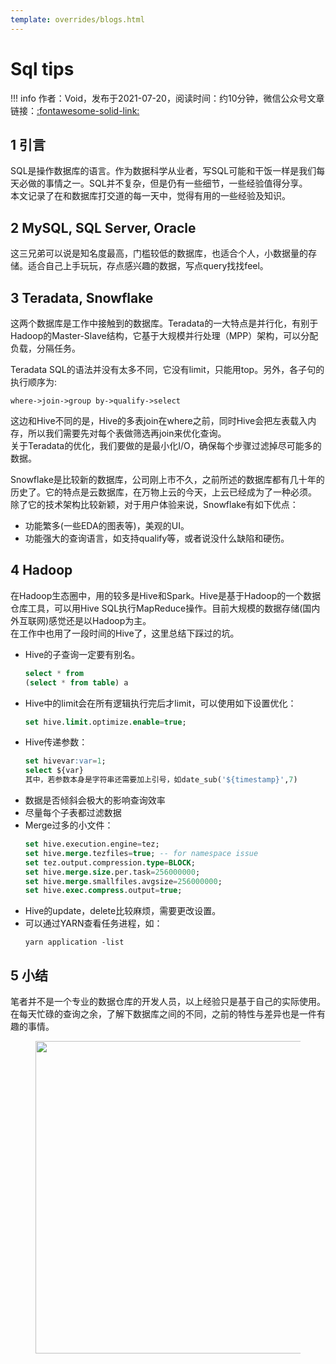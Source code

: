 ```yaml
---
template: overrides/blogs.html
---
```


# Sql tips

!!! info 
    作者：Void，发布于2021-07-20，阅读时间：约10分钟，微信公众号文章链接：[:fontawesome-solid-link:](https://mp.weixin.qq.com/s/LVw3rcDCOk0R3oZ_MEDAEQ)

## 1 引言

SQL是操作数据库的语言。作为数据科学从业者，写SQL可能和干饭一样是我们每天必做的事情之一。SQL并不复杂，但是仍有一些细节，一些经验值得分享。  
本文记录了在和数据库打交道的每一天中，觉得有用的一些经验及知识。


## 2 MySQL, SQL Server, Oracle

这三兄弟可以说是知名度最高，门槛较低的数据库，也适合个人，小数据量的存储。适合自己上手玩玩，存点感兴趣的数据，写点query找找feel。

## 3 Teradata, Snowflake

这两个数据库是工作中接触到的数据库。Teradata的一大特点是并行化，有别于Hadoop的Master-Slave结构，它基于大规模并行处理（MPP）架构，可以分配负载，分隔任务。  

Teradata SQL的语法并没有太多不同，它没有limit，只能用top。另外，各子句的执行顺序为:  

```
where->join->group by->qualify->select
```

这边和Hive不同的是，Hive的多表join在where之前，同时Hive会把左表载入内存，所以我们需要先对每个表做筛选再join来优化查询。  
关于Teradata的优化，我们要做的是最小化I/O，确保每个步骤过滤掉尽可能多的数据。  

Snowflake是比较新的数据库，公司刚上市不久，之前所述的数据库都有几十年的历史了。它的特点是云数据库，在万物上云的今天，上云已经成为了一种必须。  
除了它的技术架构比较新颖，对于用户体验来说，Snowflake有如下优点：  
- 功能繁多(一些EDA的图表等)，美观的UI。
- 功能强大的查询语言，如支持qualify等，或者说没什么缺陷和硬伤。

## 4 Hadoop

在Hadoop生态圈中，用的较多是Hive和Spark。Hive是基于Hadoop的一个数据仓库工具，可以用Hive SQL执行MapReduce操作。目前大规模的数据存储(国内外互联网)感觉还是以Hadoop为主。  
在工作中也用了一段时间的Hive了，这里总结下踩过的坑。
- Hive的子查询一定要有别名。
  ```sql
  select * from 
  (select * from table) a
  ```
- Hive中的limit会在所有逻辑执行完后才limit，可以使用如下设置优化：
  ```sql
  set hive.limit.optimize.enable=true;
  ```
- Hive传递参数：
  ```sql
  set hivevar:var=1;
  select ${var}
  其中，若参数本身是字符串还需要加上引号，如date_sub('${timestamp}',7)
  ```
- 数据是否倾斜会极大的影响查询效率
- 尽量每个子表都过滤数据
- Merge过多的小文件：
  ```sql
  set hive.execution.engine=tez;
  set hive.merge.tezfiles=true; -- for namespace issue
  set tez.output.compression.type=BLOCK;
  set hive.merge.size.per.task=256000000;
  set hive.merge.smallfiles.avgsize=256000000;
  set hive.exec.compress.output=true;
  ```
 - Hive的update，delete比较麻烦，需要更改设置。
 - 可以通过YARN查看任务进程，如：
   ```
   yarn application -list 
   ```
## 5 小结

笔者并不是一个专业的数据仓库的开发人员，以上经验只是基于自己的实际使用。在每天忙碌的查询之余，了解下数据库之间的不同，之前的特性与差异也是一件有趣的事情。

<figure>
  <img src="https://cdn.jsdelivr.net/gh/BulletTech2021/Pics/2021-6-14/1623639526512-1080P%20(Full%20HD)%20-%20Tail%20Pic.png" width="500" />
</figure>
